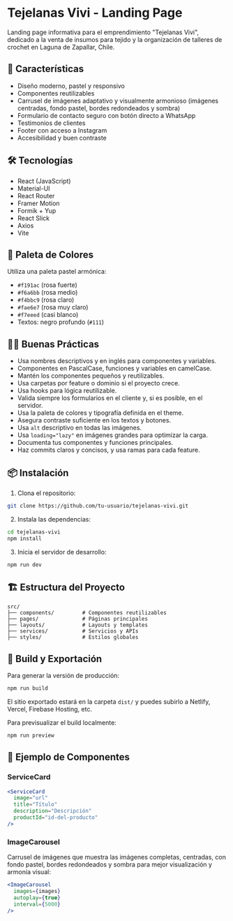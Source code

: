 # Tejelanas Vivi - Landing Page

Landing page informativa para el emprendimiento "Tejelanas Vivi", dedicado a la venta de insumos para tejido y la organización de talleres de crochet en Laguna de Zapallar, Chile.

## 🚀 Características

- Diseño moderno, pastel y responsivo
- Componentes reutilizables
- Carrusel de imágenes adaptativo y visualmente armonioso (imágenes centradas, fondo pastel, bordes redondeados y sombra)
- Formulario de contacto seguro con botón directo a WhatsApp
- Testimonios de clientes
- Footer con acceso a Instagram
- Accesibilidad y buen contraste

## 🛠️ Tecnologías

- React (JavaScript)
- Material-UI
- React Router
- Framer Motion
- Formik + Yup
- React Slick
- Axios
- Vite

## 🎨 Paleta de Colores

Utiliza una paleta pastel armónica:

- `#f191ac` (rosa fuerte)
- `#f6a6bb` (rosa medio)
- `#f4bbc9` (rosa claro)
- `#fae6e7` (rosa muy claro)
- `#f7eeed` (casi blanco)
- Textos: negro profundo (`#111`)

## 🧑‍💻 Buenas Prácticas

- Usa nombres descriptivos y en inglés para componentes y variables.
- Componentes en PascalCase, funciones y variables en camelCase.
- Mantén los componentes pequeños y reutilizables.
- Usa carpetas por feature o dominio si el proyecto crece.
- Usa hooks para lógica reutilizable.
- Valida siempre los formularios en el cliente y, si es posible, en el servidor.
- Usa la paleta de colores y tipografía definida en el theme.
- Asegura contraste suficiente en los textos y botones.
- Usa `alt` descriptivo en todas las imágenes.
- Usa `loading="lazy"` en imágenes grandes para optimizar la carga.
- Documenta tus componentes y funciones principales.
- Haz commits claros y concisos, y usa ramas para cada feature.

## 📦 Instalación

1. Clona el repositorio:
```bash
git clone https://github.com/tu-usuario/tejelanas-vivi.git
```

2. Instala las dependencias:
```bash
cd tejelanas-vivi
npm install
```

3. Inicia el servidor de desarrollo:
```bash
npm run dev
```

## 🏗️ Estructura del Proyecto

```
src/
├── components/         # Componentes reutilizables
├── pages/              # Páginas principales
├── layouts/            # Layouts y templates
├── services/           # Servicios y APIs
├── styles/             # Estilos globales
```

## 📝 Build y Exportación

Para generar la versión de producción:
```bash
npm run build
```
El sitio exportado estará en la carpeta `dist/` y puedes subirlo a Netlify, Vercel, Firebase Hosting, etc.

Para previsualizar el build localmente:
```bash
npm run preview
```

## 🎨 Ejemplo de Componentes

### ServiceCard
```jsx
<ServiceCard
  image="url"
  title="Título"
  description="Descripción"
  productId="id-del-producto"
/>
```

### ImageCarousel
Carrusel de imágenes que muestra las imágenes completas, centradas, con fondo pastel, bordes redondeados y sombra para mejor visualización y armonía visual:
```jsx
<ImageCarousel
  images={images}
  autoplay={true}
  interval={5000}
/>
```
